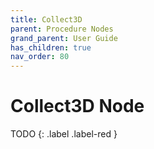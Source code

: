 ```yaml
---
title: Collect3D
parent: Procedure Nodes
grand_parent: User Guide
has_children: true
nav_order: 80
---
```

# Collect3D Node

TODO
{: .label .label-red }
